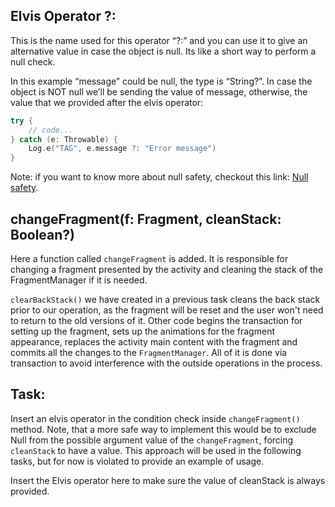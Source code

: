 Elvis Operator ?:
-----------------

This is the name used for this operator “?:” and you can use it to give an alternative value in case the object is null. Its like a short way to perform a null check.

In this example “message” could be null, the type is “String?”. In case the object is NOT null we’ll be sending the value of message, otherwise, the value that we provided after the elvis operator:


```kotlin
try {
    // code...
} catch (e: Throwable) {
    Log.e("TAG", e.message ?: "Error message")
}
```      
Note: if you want to know more about null safety, checkout this link: [Null safety](https://kotlinlang.org/docs/reference/null-safety.html).

changeFragment(f: Fragment, cleanStack: Boolean?)
-------------------------------------------------

Here a function called `changeFragment` is added. It is responsible for changing a fragment presented by the activity and cleaning the stack of the FragmentManager if it is needed.

`clearBackStack()` we have created in a previous task cleans the back stack prior to our operation, as the fragment will be reset and the user won't need to return to the old versions of it. Other code begins the transaction for setting up the fragment, sets up the animations for the fragment appearance, replaces the activity main content with the fragment and commits all the changes to the `FragmentManager`. All of it is done via transaction to avoid interference with the outside operations in the process.

Task:
-----

Insert an elvis operator in the condition check inside `changeFragment()` method. Note, that a more safe way to implement this would be to exclude Null from the possible argument value of the `changeFragment`, forcing `cleanStack` to have a value. This approach will be used in the following tasks, but for now is violated to provide an example of usage.

  
<div class='hint'>Insert the Elvis operator here to make sure the value of cleanStack is always provided.</div>

